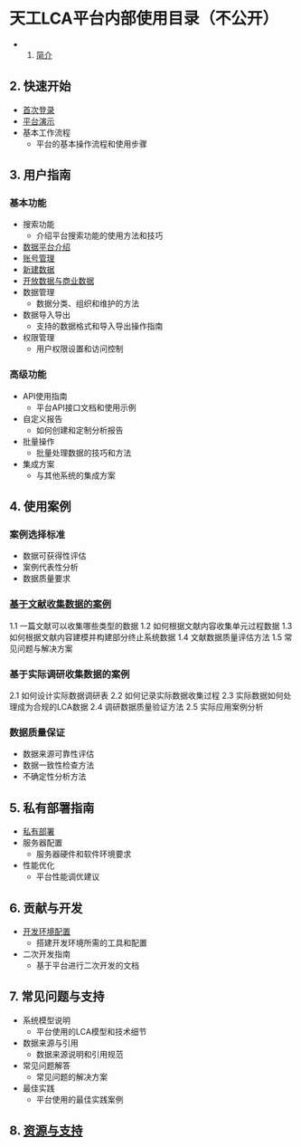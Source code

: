 # 天工LCA平台内部使用目录（不公开）

- 1. [简介](intro.md)

## 2. 快速开始

- [首次登录](quick-start/first-login.md)
- [平台演示](quick-start/demonstrations.md)
- 基本工作流程
  - 平台的基本操作流程和使用步骤

## 3. 用户指南

### 基本功能

- 搜索功能
  - 介绍平台搜索功能的使用方法和技巧
- [数据平台介绍](user-guide/data.md)
- [账号管理](user-guide/account-profile.md)
- [新建数据](user-guide/create-my-data.md)
- [开放数据与商业数据](user-guide/tiangong-data.md)
- 数据管理
  - 数据分类、组织和维护的方法
- 数据导入导出
  - 支持的数据格式和导入导出操作指南
- 权限管理
  - 用户权限设置和访问控制

### 高级功能

- API使用指南
  - 平台API接口文档和使用示例
- 自定义报告
  - 如何创建和定制分析报告
- 批量操作
  - 批量处理数据的技巧和方法
- 集成方案
  - 与其他系统的集成方案

## 4. 使用案例

### 案例选择标准

- 数据可获得性评估
- 案例代表性分析
- 数据质量要求

### [基于文献收集数据的案例](case-introduction/case_introduction.md)

1.1 一篇文献可以收集哪些类型的数据
1.2 如何根据文献内容收集单元过程数据
1.3 如何根据文献内容建模并构建部分终止系统数据
1.4 文献数据质量评估方法
1.5 常见问题与解决方案

### 基于实际调研收集数据的案例

2.1 如何设计实际数据调研表
2.2 如何记录实际数据收集过程
2.3 实际数据如何处理成为合规的LCA数据
2.4 调研数据质量验证方法
2.5 实际应用案例分析

### 数据质量保证

- 数据来源可靠性评估
- 数据一致性检查方法
- 不确定性分析方法

## 5. 私有部署指南  

- [私有部署](/deploy/local-deploy.md)
- 服务器配置
  - 服务器硬件和软件环境要求
- 性能优化
  - 平台性能调优建议

## 6. 贡献与开发

- [开发环境配置](/dev/dev-env.md)
  - 搭建开发环境所需的工具和配置
- 二次开发指南
  - 基于平台进行二次开发的文档

## 7. 常见问题与支持

- 系统模型说明
  - 平台使用的LCA模型和技术细节
- 数据来源与引用
  - 数据来源说明和引用规范
- 常见问题解答
  - 常见问题的解决方案
- 最佳实践
  - 平台使用的最佳实践案例

## 8. [资源与支持](resources-and-support.md)
